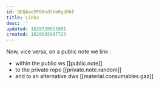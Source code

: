 ```yaml
---
id: 9EQAaoVFO0sd5kb0g3HkE
title: Links
desc: ''
updated: 1629720911091
created: 1629635987723
---
```


Now, vice versa, on a public note we link : 

- within the public ws [[public.note]]
- to the private repo [[private.note.random]]
- and to an alternative dws [[material.consumables.gaz]]
